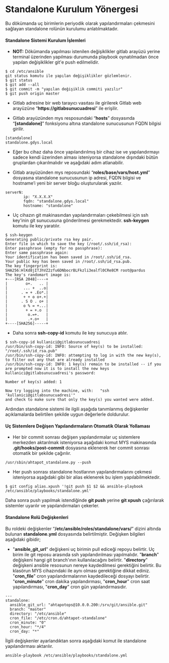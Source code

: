 # Standalone Kurulum Yönergesi
Bu dökümanda uç birimlerin periyodik olarak yapılandırmaları çekmesini sağlayan standalone rolünün kurulumu anlatılmaktadır.

#### Standalone Sistemi Kurulum İşlemleri 
* **NOT:** Dökümanda yapılması istenilen değişiklikler gitlab arayüzü yerine terminal üzerinden yapılması durumunda playbook oynatılmadan önce yapılan değişiklikler git'e push edilmelidir.

```
$ cd /etc/ansible
git status komutu ile yapılan değişiklikler gözlemlenir.
$ git status  
$ git add --all
$ git commit -m "yapılan değişiklik commiti yazılır"
$ git push origin master
```

* Gitlab adresine  bir web tarayıcı vasıtası ile girilerek Gitlab web arayüzüne “**https://gitlabsunucuadresi**” ile erişilir. 

* Gitlab arayüzünden mys resposundaki “**hosts**” dosyasında “**[standalone]**” fonksiyonu altına standalone sunucusunun FQDN bilgisi girilir.

```
[standalone]
standalone.gdys.local
```
* Eğer bu cihaz daha önce yapılandırılmış bir cihaz ise ve yapılandırmayı sadece kendi üzerinden alması isteniyorsa standalone dışındaki bütün gruplardan çıkarılmalıdır ve aşağıdaki adım atlanabilir.

* Gitlab arayüzünden mys reposundaki  “**roles/base/vars/host.yml**” dosyasına standalone sunucusunun ip adresi, FQDN bilgisi ve hostname’i yeni bir server bloğu oluşturularak yazılır. 

```
serverN:
        ip: "X.X.X.X"
        fqdn: "standalone.gdys.local"
        hostname: "standalone"
```

* Uç cihazın git makinasından yapılandırmaları çekebilmesi için ssh key'inin git sunucusuna gönderilmesi gerekmektedir. **ssh-keygen** komutu ile key yaratılır.
```
$ ssh-keygen
Generating public/private rsa key pair.
Enter file in which to save the key (/root/.ssh/id_rsa): 
Enter passphrase (empty for no passphrase): 
Enter same passphrase again: 
Your identification has been saved in /root/.ssh/id_rsa.
Your public key has been saved in /root/.ssh/id_rsa.pub.
The key fingerprint is:
SHA256:HlKd8jITJhVZ2zfu6DNbocrBLFkzli3ealfl0CRe8CM root@pardus
The key's randomart image is:
+---[RSA 2048]----+
|        o+.   .. |
|       ... +  ..o|
|      . = + .Eo*.|
|       + + o o+.+|
|      . S O . o+ |
|       o % = +...|
|        + = +.o  |
|         o.=+.   |
|         .+.o+   |
+----[SHA256]-----+
```
* Daha sonra **ssh-copy-id** komutu ile key sunucuya atılır.
```
$ ssh-copy-id kullanici@gitlabsunucuadresi
/usr/bin/ssh-copy-id: INFO: Source of key(s) to be installed: "/root/.ssh/id_rsa.pub"
/usr/bin/ssh-copy-id: INFO: attempting to log in with the new key(s), to filter out any that are already installed
/usr/bin/ssh-copy-id: INFO: 1 key(s) remain to be installed -- if you are prompted now it is to install the new keys
kullanici@gitlabsunucuadresi's password: 

Number of key(s) added: 1

Now try logging into the machine, with:   "ssh 'kullanici@gitlabsunucuadresi'"
and check to make sure that only the key(s) you wanted were added.
``` 

Ardından standalone sistemi ile ilgili aşağıda tanımlanmış değişkenler açıklamalarda belirtilen şekilde uygun değerlerle doldurulur.

#### Uç Sistemlere Değişen Yapılandırmaların Otomatik Olarak Yollaması
* Her bir commit sonrası değişen yapılandırmalar uç sistemlere merkezden aktarılmak isteniyorsa aşağıdaki komut MYS makinasında **.git/hooks/post-commit** dosyasına eklenerek her commit sonrası otomatik bir şekilde çağırılır.
```
/usr/sbin/ahtapot_standalone.py --push
```
* Her push sonrası standalone hostlarının yapılandırmalarını çekmesi isteniyorsa aşağıdaki gibi bir alias eklenerek bu işlem yapılabilmektedir. 
```
$ git config alias.xpush '!git push $1 $2 && ansible-playbook /etc/ansible/playbooks/standalone.yml'
```
Daha sonra push yapılmak istendiğinde **git push** yerine **git xpush** çağırılarak sistemler uyarılır ve yapılandırmaları çekerler. 

#### Standalone Rolü Değişkenleri
Bu roldeki değişkenler “**/etc/ansible/roles/standalone/vars/**” dizini altında bulunan **standalone.yml** dosyasında belirtilmiştir. Değişken bilgileri aşağıdaki gibidir;

- "**ansible_git_url**" değişkeni uç birimin pull ediceği repoyu belirtir. Uç birim ile git reposu arasında ssh yapılandırılması yapılmalıdır. "**branch**" değişkeni hangi git branch'ının kullanılacağını belirtir. "**directory**" değişkeni ansible resosunun nereye kaydedilmesi gerektiğini belirtir. Bu klasörun MYS cihazındaki ile aynı olması gerektiğine dikkat ediniz. "**cron_file**" cron yapılandırmalarının kaydedileceği dosyayı belirtir. "**cron_minute**" cron dakika yapılandırması, "**cron_hour**" cron saat yapılandırması, "**cron_day**" cron gün yapılandırmasıdır. 

```
---  
standalone:  
  ansible_git_url: "ahtapotops@10.0.0.200:/srv/git/ansible.git"  
  branch: "master"  
  directory: "/etc/ansible"  
  cron_file: "/etc/cron.d/ahtapot-standalone"  
  cron_minute: "0"  
  cron_hour: "*/4"  
  cron_day: "*"  
```

İlgili değişkenler ayarlandıktan sonra aşağıdaki komut ile standalone yapılandırması aktarılır.

```
ansible-playbook /etc/ansible/playbooks/standalone.yml
```

